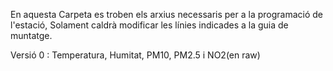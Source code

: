 En aquesta Carpeta es troben els arxius necessaris per a la programació de l'estació, Solament caldrà modificar les línies indicades a la guia de muntatge.

Versió 0 : Temperatura, Humitat, PM10, PM2.5 i NO2(en raw)
